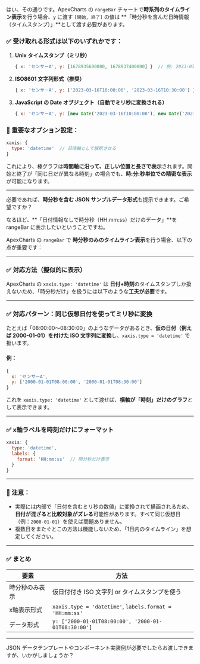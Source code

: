 はい、その通りです。ApexCharts の `rangeBar` チャートで**時系列のタイムライン表示**を行う場合、`y` に渡す `[開始, 終了]` の値は \*\*「時分秒を含んだ日時情報（タイムスタンプ）」\*\*として渡す必要があります。

### ✅ 受け取れる形式は以下のいずれかです：

1. **Unix タイムスタンプ（ミリ秒）**

   ```js
   { x: 'センサーA', y: [1678935600000, 1678937400000] }  // 例: 2023-03-16 10:00:00〜10:30:00
   ```

2. **ISO8601 文字列形式（推奨）**

   ```js
   { x: 'センサーA', y: ['2023-03-16T10:00:00', '2023-03-16T10:30:00'] }
   ```

3. **JavaScript の Date オブジェクト（自動でミリ秒に変換される）**

   ```js
   { x: 'センサーA', y: [new Date('2023-03-16T10:00:00'), new Date('2023-03-16T10:30:00')] }
   ```

### 🔧 重要なオプション設定：

```js
xaxis: {
  type: 'datetime'  // 日時軸として解釈させる
}
```

これにより、棒グラフは**時間軸に沿って、正しい位置と長さで表示**されます。開始と終了が「同じ日だが異なる時刻」の場合でも、**時:分:秒単位での精密な表示**が可能になります。

---

必要であれば、**時分秒を含む JSON サンプルデータ形式**も提示できます。ご希望ですか？

なるほど、\*\*「日付情報なしで時分秒（HH\:mm\:ss）だけのデータ」\*\*を rangeBar に表示したいということですね。

ApexCharts の `rangeBar` で **時分秒のみのタイムライン表示**を行う場合、以下の点が重要です：

---

### ✅ 対応方法（擬似的に表示）

ApexCharts の `xaxis.type: 'datetime'` は **日付+時刻**のタイムスタンプしか扱えないため、「時分秒だけ」を扱うには以下のような**工夫が必要**です。

---

### ✅ 対応パターン：同じ仮想日付を使ってミリ秒に変換

たとえば「08:00:00～08:30:00」のようなデータがあるとき、**仮の日付（例えば 2000-01-01）を付けた ISO 文字列に変換**し、`xaxis.type = 'datetime'` で扱います。

#### 例：

```js
{
  x: 'センサーA',
  y: ['2000-01-01T08:00:00', '2000-01-01T08:30:00']
}
```

これを `xaxis.type: 'datetime'` として渡せば、**横軸が「時刻」だけのグラフ**として表示できます。

---

### ✅ x軸ラベルを時刻だけにフォーマット

```js
xaxis: {
  type: 'datetime',
  labels: {
    format: 'HH:mm:ss'  // 時分秒だけ表示
  }
}
```

---

### 🚫 注意：

* 実際には内部で「日付を含むミリ秒の数値」に変換されて描画されるため、**日付が混ざると比較対象がズレる**可能性があります。すべて同じ仮想日（例：`2000-01-01`）を使えば問題ありません。
* 複数日をまたぐとこの方法は機能しないため、「1日内のタイムライン」を想定してください。

---

### ✅ まとめ

| 要素      | 方法                                                      |
| ------- | ------------------------------------------------------- |
| 時分秒のみ表示 | 仮日付付き ISO 文字列 or タイムスタンプを使う                             |
| x軸表示形式  | `xaxis.type = 'datetime'`, `labels.format = 'HH:mm:ss'` |
| データ形式   | `y: ['2000-01-01T08:00:00', '2000-01-01T08:30:00']`     |

---

JSON データテンプレートやコンポーネント実装例が必要でしたらお渡しできますが、いかがしましょうか？
